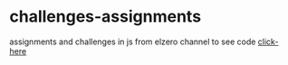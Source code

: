 # challenges-assignments
assignments and challenges in js from elzero channel 
to see code [click-here](https://github.com/kareemtarekK/challenges-assignments/blob/main/assignment-1/main.js)
